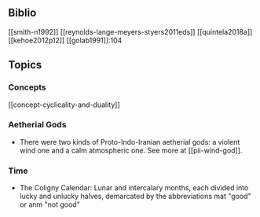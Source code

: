 ## Biblio
[[smith-n1992]]
[[reynolds-lange-meyers-styers2011eds]]
[[quintela2018a]]
[[kehoe2012p12]]
[[golab1991]]:104

## Topics
### Concepts
[[concept-cyclicality-and-duality]]
### Aetherial Gods
- There were two kinds of Proto-Indo-Iranian aetherial gods: a violent wind one and a calm atmospheric one. See more at [[pii-wind-god]].
### Time
- The Coligny Calendar: Lunar and intercalary months, each divided into lucky and unlucky halves, demarcated by the abbreviations mat "good" or anm "not good"